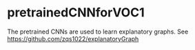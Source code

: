 # pretrainedCNNforVOC1

The pretrained CNNs are used to learn explanatory graphs. See https://github.com/zqs1022/explanatoryGraph
